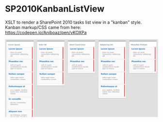 # SP2010KanbanListView
XSLT to render a SharePoint 2010 tasks list view in a "kanban" style. Kanban markup/CSS came from here: https://codepen.io/Aniboaz/pen/vKOXPa

![alt text](SP2010KanbanListView.png "SP 2010 Kanban List View")

